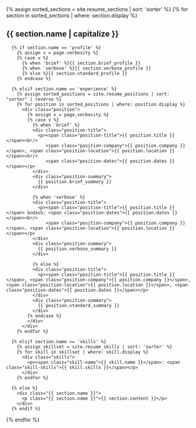 <div class="{{ include.theverbosity }}">
  {% assign sorted_sections = site.resume_sections | sort: 'sorter' %}
  {% for section in sorted_sections | where: section.display %}
    <div class="{{ section.name }}">
      <h2>{{ section.name | capitalize }}</h2>

      {% if section.name == 'profile' %}
        {% assign v = page.verbosity %}
        {% case v %}
          {% when 'brief' %}{{ section.brief_profile }}
          {% when 'verbose' %}{{ section.verbose_profile }}
          {% else %}{{ section.standard_profile }}
        {% endcase %}

      {% elsif section.name == 'experience' %}
        {% assign sorted_positions = site.resume_positions | sort: "sorter" | reverse %}
        {% for position in sorted_positions | where: position.display %}
          <div class="position">
            {% assign v = page.verbosity %}
            {% case v %}
              {% when 'brief' %}
              <div class="position-title">
                <p><span class="position-title">{{ position.title }}</span><br/>
                   <span class="position-company">{{ position.company }}</span>, <span class="position-location">{{ position.location }}</span><br/>
                   <span class="position-dates">{{ position.dates }}</span></p>
              </div>
              <div class="position-summary">
                {{ position.brief_summary }}
              </div>

              {% when 'verbose' %}
              <div class="position-title">
                <p><span class="position-title">{{ position.title }}</span> &ndash; <span class="position-dates">{{ position.dates }}</span><br/>
                   <span class="position-company">{{ position.company }}</span>, <span class="position-location">{{ position.location }}</span></p>
              </div>
              <div class="position-summary">
                {{ position.verbose_summary }}
              </div>

              {% else %}
              <div class="position-title">
                <p><span class="position-title">{{ position.title }}</span>, <span class="position-company">{{ position.company }}</span>, <span class="position-location">{{ position.location }}</span>, <span class="position-dates">{{ position.dates }}</span></p>
              </div>
              <div class="position-summary">
                {{ position.standard_summary }}
              </div>
            {% endcase %}
            </div>
          </div>
        {% endfor %}

      {% elsif section.name == 'skills' %}
        {% assign skillset = site.resume_skills | sort: 'sorter' %}
        {% for skill in skillset | where: skill.display %}
          <div class="skills">
            <p><span class="skill-name">{{ skill.name }}</span>: <span class="skill-skills">{{ skill.skills }}</span></p>
          </div>
        {% endfor %}

      {% else %}
        <div class="{{ section.name }}">
          <p class="{{ section.name }}">{{ section.content }}</p>
        </div>
      {% endif %}
  </div>
  {% endfor %}
</div>
